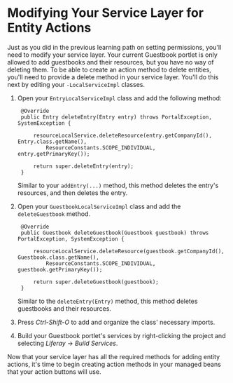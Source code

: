 # Modifying Your Service Layer for Entity Actions

Just as you did in the previous learning path on setting permissions, you'll
need to modify your service layer. Your current Guestbook portlet is only
allowed to add guestbooks and their resources, but you have no way of deleting
them. To be able to create an action method to delete entities, you'll need to
provide a delete method in your service layer. You'll do this next by editing
your `-LocalServiceImpl` classes. 

1. Open your `EntryLocalServiceImpl` class and add the following method: 

        @Override
        public Entry deleteEntry(Entry entry) throws PortalException, SystemException {

            resourceLocalService.deleteResource(entry.getCompanyId(), Entry.class.getName(),
                ResourceConstants.SCOPE_INDIVIDUAL, entry.getPrimaryKey());

            return super.deleteEntry(entry);
        }

    Similar to your `addEntry(...)` method, this method deletes the entry's
    resources, and then deletes the entry. 

2. Open your `GuestbookLocalServiceImpl` class and add the `deleteGuestbook`
   method. 

        @Override
        public Guestbook deleteGuestbook(Guestbook guestbook) throws PortalException, SystemException {

            resourceLocalService.deleteResource(guestbook.getCompanyId(), Guestbook.class.getName(),
                ResourceConstants.SCOPE_INDIVIDUAL, guestbook.getPrimaryKey());

            return super.deleteGuestbook(guestbook);
        }

    Similar to the `deleteEntry(Entry)` method, this method deletes guestbooks
    and their resources. 

3. Press *Ctrl-Shift-O* to add and organize the class' necessary imports. 

4. Build your Guestbook portlet's services by right-clicking the project and
   selecting *Liferay* &rarr; *Build Services*. 

Now that your service layer has all the required methods for adding entity
actions, it's time to begin creating action methods in your managed beans that
your action buttons will use. 
